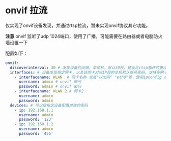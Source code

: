 # onvif 拉流

仅实现了onvif设备发现，并通过rtsp拉流，暂未实现onvif协议其它功能。

**注意** onvif 监听了udp 1024端口，使用了广播，可能需要在路由器或者电脑防火墙设置一下

配置如下：
```yaml
onvif:
  discoverinterval: 30 # 发现设备的间隔，单位秒，默认30秒，建议比rtsp插件的重连间隔大点
  interfaces: # 设备发现指定网卡，以及该网卡对应IP段的全局默认账号密码，支持多网卡
    - interfacename: WLAN  # 网卡名称 或者"以太网" "eth0"等，使用ipconfig 或者 ifconfig 查看网卡名称 
      username: admin # onvif 账号
      password: admin # onvif 密码
    - interfacename: WLAN 2 # 网卡2
      username: admin
      password: admin
  devices: # 可以给指定设备配置单独的密码
    - ip: 192.168.1.1
      username: admin
      password: '123'
    - ip: 192.168.1.2
      username: admin
      password: '456'
```
